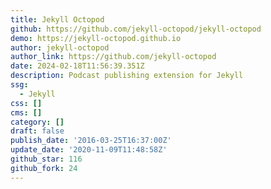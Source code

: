 ```yaml
---
title: Jekyll Octopod
github: https://github.com/jekyll-octopod/jekyll-octopod
demo: https://jekyll-octopod.github.io
author: jekyll-octopod
author_link: https://github.com/jekyll-octopod
date: 2024-02-18T11:56:39.351Z
description: Podcast publishing extension for Jekyll
ssg:
  - Jekyll
css: []
cms: []
category: []
draft: false
publish_date: '2016-03-25T16:37:00Z'
update_date: '2020-11-09T11:48:58Z'
github_star: 116
github_fork: 24
---
```

